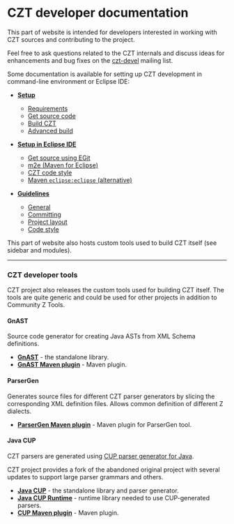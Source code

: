 # CZT developer documentation

This part of website is intended for developers interested in working with CZT sources
and contributing to the project.

Feel free to ask questions related to the CZT internals and discuss ideas for enhancements and
bug fixes on the [czt-devel][] mailing list.

[czt-devel]: mail-lists.html

Some documentation is available for setting up CZT development in command-line environment
or Eclipse IDE:

-   [**Setup**]( setup.html )

    -   [Requirements]( setup.html#Requirements )
    -   [Get source code]( setup.html#Get_source_code )
    -   [Build CZT]( setup.html#Build_CZT )
    -   [Advanced build]( setup.html#Advanced_build )

-   [**Setup in Eclipse IDE**]( eclipse/index.html )

    -   [Get source using EGit]( eclipse/index.html#Clone_Git_repository )
    -   [m2e (Maven for Eclipse)]( eclipse/index.html#m2e_support )
    -   [CZT code style]( eclipse/index.html#CZT_code_style )
    -   [Maven `eclipse:eclipse` (alternative)]( eclipse/index.html##Using_Maven_eclipseeclipse )

-   [**Guidelines**]( guidelines.html )

    -   [General]( guidelines.html#General_remarks )
    -   [Committing]( guidelines.html#Committing_to_Git_repository )
    -   [Project layout]( guidelines.html#CZT_project_layout )
    -   [Code style]( guidelines.html#Java_style_guidelines )

This part of website also hosts custom tools used to build CZT itself (see sidebar and modules).


---

### CZT developer tools

CZT project also releases the custom tools used for building CZT itself. The tools are quite
generic and could be used for other projects in addition to Community Z Tools.

#### GnAST

Source code generator for creating Java ASTs from XML Schema definitions.

-   [**GnAST**][gnast] - the standalone library.
-   [**GnAST Maven plugin**][gnast-mvn] - Maven plugin.

[gnast]: gnast/
[gnast-mvn]: gnast-maven-plugin/


#### ParserGen

Generates source files for different CZT parser generators by slicing the corresponding XML
definition files. Allows common definition of different Z dialects.

-   [**ParserGen Maven plugin**][parsergen] - Maven plugin for ParserGen tool.

[parsergen]: parsergen-maven-plugin/


#### Java CUP

CZT parsers are generated using [CUP parser generator for Java][cup-tum].

CZT project provides a fork of the abandoned original project with several updates to support
large parser grammars and others.

-   [**Java CUP**][cup] - the standalone library and parser generator.
-   [**Java CUP Runtime**][cup-runtime] - runtime library needed to use CUP-generated parsers.
-   [**CUP Maven plugin**][cup-mvn] - Maven plugin.

[cup-tum]: http://www2.cs.tum.edu/projects/cup/
[cup]: java-cup/
[cup-runtime]: java-cup-runtime/
[cup-mvn]: cup-maven-plugin/
